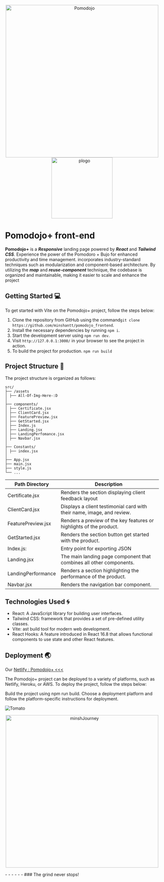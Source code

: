<p align="center">
  <img src="https://lh3.googleusercontent.com/fife/APg5EOa9rZdtZ5ncgVnjWHxqXqWz9Wz9CCiKYcg6i19kHK6qXIRVSt6d7ans4y1gF-mjOlpIMygds7GjTulBxTKHZMdmissHmYjjgAH-JDSx9nM7dr_zC2uQje2XB9YGVLhqcuVwFjgMgb57JOC9wwxt-RnOGZjjwF43GtPIkZ7oXsU5qaB4UAazbUNkTsu-C7SqIieN8A8mErrj-MPYKRr76mQALsiZCm1UKHCC0j45MQHUKdA3d03o0gwTkjd942gyILiggmEC9SHO2ok69mebq3jR1Z1xowaCUew-ebckKRiTYOlIulHQwxiskOA0c4pSmzce3ic54xLYY_1IVp6gppWYbV2nLtci4G0MEPzTclj8X1_Q-Nou7IHBB7PpqropPRvyB20IUfEAiQqgeiOlf3XfeGxKdC7EJDDgk6V1SnA-Bo-KXAnymPDEZfoq7mqQIIbQUad34Pc64lmBPR_GbzWc0Qj9m88uXXv9VnkIa3LstyOB2etv0038deKPV-CJC__sKL83MaGeJNwzXtzvdVnZNdJfgO3NW6LuCF5tyiyz502TtotCzu9XLFb3Tw6EiigxxsMbo1R1FlYhqR9RrY8NcCr102WAQ5q_IrHeTyvtnYny4ugilgCtN155rLZW3TxNWQ7LnN6j2Hyu6S9ti5SMeUo23jtEhn6hcg0zaJWKPtP1u40zooaAjZZdVU_1L7bP4a5uprUFTMOKTsepJBVd5N8bnfBw7GuzbPeijNsbIRZq3GgUBpC4iA0cvgcCqGTul57WagnZ0djwDOvMddW3hV57CNwSVPnoAwWh_JE5rTy9XeqVdPVlXrsFJFuxTQb5sInAgknJxrq9_qwNoR_dfZhxsRJXg0fikqX6QYPb_CeL6mkuIHEf_U_KbSjXDXJvisTCLYmzXY4CzyLGGhmQrwtcRFNPvn0bL9FY4y6rjPqs54xIAQb6DcKYGDHKtl0uta29Td3kuTwbOtRHJ16u_-9BhcUD-QS-BXwLvjQCU1y7yVmLSMrC3a472Q69YPw8tE6qRT_bQauFK1p5tWMkKJUULkWiF6aSa9tG3hO1gT9__er2tlm71LGCkRYPQA-sPJTqXbDTrqRzE4JZHCQmDr-0-jZ82WjYJ8s0F1Scx_HdsK76Gq7dAGMsYr8bCM6Gf7MZmhtVaSqzOvoD5lFTcXZk3aY-Vleq5yaOetX65Mhcri_ofAXmv7X3A5vQcFsgXb0gzgo_HI6TJfRV8071ma15OG_8Op6uolQX0VyNA_esKm82T0bNNeGGY_VeC0xGRc27gU95wI61eH1q8KQOvS9L69yPLIjSj-qkkDxNi__G-SsktwNN_ZeZ9Baepue8wHtEBOQsll1ZbvoOjPhg8o_-wCU6iQu0wTkceuLTnp4A4UT9qmkciJ_6KLjN6H2AOxVS6FBTKHBd171GXJTxoE48bsNmOy_bysEqmLMsaOg0gj-naGimf1A4uHUPybzwvzQPP02IbLgYs4Nn_y5ttQ53pX9nE3mPO9TkCKymmCZZj6VxGWIzC7hiLWWPYOPqvKis9XQ7XD6OlDW_V3wTQrHwwpaLFVCaz1uuVBWN44s9WH4ARMf5W6zM-Hv_zj_3n9t-kbvP-b96osDiMrkOTcSA1ld_V3mn5PH_rFgvQw=w1920-h1080" alt="Pomodojo" width="500px"><br/>
  <img src='https://lh3.googleusercontent.com/u/4/drive-viewer/AFGJ81o7a6zRm0smcQADhMddQ6MBZCtPejjrLaxKddv3F9SAHyVlk189lSWfUNGPHT3e75tGJNIintBAKyaWwGBtBNQM_1BGug=w1534-h751' alt='plogo' width="200px" >
</p>

# Pomodojo+ front-end

**Pomodojo+** is a **_Responsive_** landing page powered by **_React_** and
**_Tailwind CSS_**. Experience the power of the Pomodoro + Bujo for enhanced
productivity and time management. incorporates industry-standard techniques such
as modularization and component-based architecture. By utilizing the **_map_**
and **_reuse-component_** technique, the codebase is organized and maintainable,
making it easier to scale and enhance the project

## Getting Started 💻

To get started with Vite on the Pomodojo+ project, follow the steps below:

1. Clone the repository from GitHub using the
   command`git clone https://github.com/minshantt/pomodojo_frontend`.
2. Install the necessary dependencies by running `npm i`.
3. Start the development server using `npm run dev`.
4. Visit `http://127.0.0.1:3000/` in your browser to see the project in action.
5. To build the project for production. `npm run build`

## Project Structure 🏨

The project structure is organized as follows:

```structure_directory
src/
├── /assets
│ ├── All-Of-Img-Here-:D
│
├── components/
│ ├── Certificate.jsx
│ ├── ClientCard.jsx
│ ├── FeaturePreview.jsx
│ ├── GetStarted.jsx
│ ├── Index.js
│ ├── Landing.jsx
│ ├── LandingPerfomance.jsx
│ ├── Navbar.jsx
│
├── Constants/
│ ├── index.jsx
│
├── App.jsx
├── main.jsx
├── style.js
└── ...
```

| Path Directory     | Description                                                            |
| ------------------ | ---------------------------------------------------------------------- |
| Certificate.jsx    | Renders the section displaying client feedback layout                  |
| ClientCard.jsx     | Displays a client testimonial card with their name, image, and review. |
| FeaturePreview.jsx | Renders a preview of the key features or highlights of the product.    |
| GetStarted.jsx     | Renders the section button get started with the product.               |
| Index.js:          | Entry point for exporting JSON                                         |
| Landing.jsx        | The main landing page component that combines all other components.    |
| LandingPerformance | Renders a section highlighting the performance of the product.         |
| Navbar.jsx         | Renders the navigation bar component.                                  |

## Technologies Used 🌀

- React: A JavaScript library for building user interfaces.
- Tailwind CSS: framework that provides a set of pre-defined utility classes.
- Vite: ast build tool for modern web development.
- React Hooks: A feature introduced in React 16.8 that allows functional
  components to use state and other React features.

## Deployment 🌏

Our [Netlify : Pomodojo+ <<<](https://minshantt-pomodojo.netlify.app)

The Pomodojo+ project can be deployed to a variety of platforms, such as
Netlify, Heroku, or AWS. To deploy the project, follow the steps below:

Build the project using npm run build. Choose a deployment platform and follow
the platform-specific instructions for deployment.

![Tomato](https://media.giphy.com/media/vhmqZP2vm1Nfy/giphy.gif)

<p align="center">
  <img src="https://media.giphy.com/media/1S3LLQcR52Oskgrrui/giphy.gif" alt="minshJourney" width="500px">
</p>
- - - - - - ### The grind never stops!
